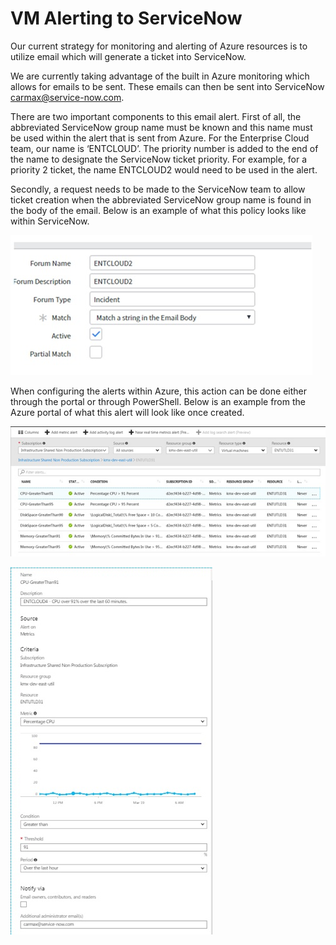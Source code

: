 # VM Alerting to ServiceNow

Our current strategy for monitoring and alerting of Azure resources is to utilize email which will generate a ticket into ServiceNow.

We are currently taking advantage of the built in Azure monitoring which allows for emails to be sent. These emails can then be sent into ServiceNow carmax@service-now.com.

There are two important components to this email alert.  First of all, the abbreviated ServiceNow group name must be known and this name must be used within the alert that is sent from Azure.  For the Enterprise Cloud team, our name is ‘ENTCLOUD’. The priority number is added to the end of the name to designate the ServiceNow ticket priority.  For example, for a priority 2 ticket, the name ENTCLOUD2 would need to be used in the alert.

Secondly, a request needs to be made to the ServiceNow team to allow ticket creation when the abbreviated ServiceNow group name is found in the body of the email.  Below is an example of what this policy looks like within ServiceNow.

![ENTCLOUD2](../images/ENTCLOUD2.jpg)

When configuring the alerts within Azure, this action can be done either through the portal or through PowerShell.
Below is an example from the Azure portal of what this alert will look like once created.

![Summary of VM Alerts](../images/VM-Alerts.jpg)

![VM Alert Example](../images/VM-Alerts2.jpg)